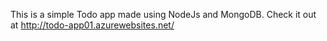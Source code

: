 This is a simple Todo app made using NodeJs and MongoDB. Check it out at http://todo-app01.azurewebsites.net/

